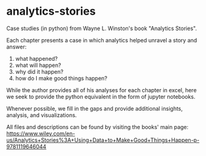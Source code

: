 # analytics-stories
Case studies (in python) from Wayne L. Winston's book "Analytics Stories".

Each chapter presents a case in which analytics helped unravel a story and answer:
1. what happened?
2. what will happen?
3. why did it happen?
4. how do I make good things happen?

While the author provides all of his analyses for each chapter in excel, here we seek to provide the python equivalent in the form of jupyter notebooks. 

Whenever possible, we fill in the gaps and provide additional insights, analysis, and visualizations.

All files and descriptions can be found by visiting the books' main page: https://www.wiley.com/en-us/Analytics+Stories%3A+Using+Data+to+Make+Good+Things+Happen-p-9781119646044
